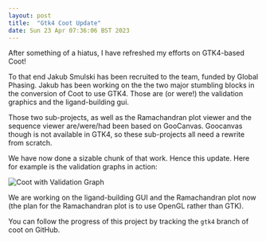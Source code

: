 ```yaml
---
layout: post
title:  "Gtk4 Coot Update"
date: Sun 23 Apr 07:36:06 BST 2023
---
```


After something of a hiatus, I have refreshed my efforts on GTK4-based Coot!

To that end Jakub Smulski has been recruited to the team, funded by
Global Phasing. Jakub has been working on the the two major stumbling
blocks in the conversion of Coot to use GTK4.  Those are (or were!)
the validation graphics and the ligand-building gui.

Those two sub-projects, as well as the Ramachandran plot viewer and
the sequence viewer are/were/had been based on GooCanvas. Goocanvas
though is not available in GTK4, so these sub-projects all need a
rewrite from scratch.

We have now done a sizable chunk of that work. Hence this update.
Here for example is the validation graphs in action:

![Coot with Validation Graph]({{"../../../images/gtk4-coot-with-validation-graph.png"}})

We are working on the ligand-building GUI and the Ramachandran plot
now (the plan for the Ramachandran plot is to use OpenGL rather than
GTK).

You can follow the progress of this project by tracking the `gtk4`
branch of coot on GitHub.

